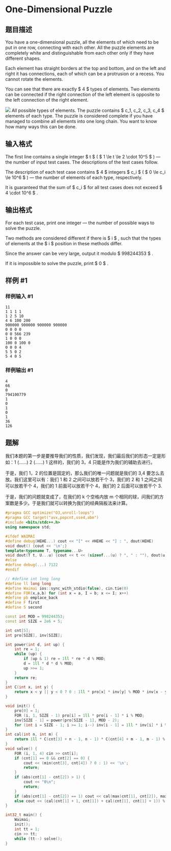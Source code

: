 # One-Dimensional Puzzle

## 题目描述

You have a one-dimensional puzzle, all the elements of which need to be put in one row, connecting with each other. All the puzzle elements are completely white and distinguishable from each other only if they have different shapes.

Each element has straight borders at the top and bottom, and on the left and right it has connections, each of which can be a protrusion or a recess. You cannot rotate the elements.

You can see that there are exactly $ 4 $ types of elements. Two elements can be connected if the right connection of the left element is opposite to the left connection of the right element.

 ![](https://cdn.luogu.com.cn/upload/vjudge_pic/CF1931G/ab3dee044a8e18206fe7c695b7a089bda5931d43.png) All possible types of elements. The puzzle contains $ c_1, c_2, c_3, c_4 $ elements of each type. The puzzle is considered complete if you have managed to combine all elements into one long chain. You want to know how many ways this can be done.

## 输入格式

The first line contains a single integer $ t $ ( $ 1 \le t \le 2 \cdot 10^5 $ ) — the number of input test cases. The descriptions of the test cases follow.

The description of each test case contains $ 4 $ integers $ c_i $ ( $ 0 \le c_i \le 10^6 $ ) — the number of elements of each type, respectively.

It is guaranteed that the sum of $ c_i $ for all test cases does not exceed $ 4 \cdot 10^6 $ .

## 输出格式

For each test case, print one integer — the number of possible ways to solve the puzzle.

Two methods are considered different if there is $ i $ , such that the types of elements at the $ i $ position in these methods differ.

Since the answer can be very large, output it modulo $ 998244353 $ .

If it is impossible to solve the puzzle, print $ 0 $ .

## 样例 #1

### 样例输入 #1

```
11
1 1 1 1
1 2 5 10
4 6 100 200
900000 900000 900000 900000
0 0 0 0
0 0 566 239
1 0 0 0
100 0 100 0
0 0 0 4
5 5 0 2
5 4 0 5
```

### 样例输出 #1

```
4
66
0
794100779
1
0
1
0
1
36
126
```


## 题解
我们本题的第一步是要推导我们的性质，我们发现，我们最后我们的形态一定是形如：1 (......) 2 (......) 1 这样的，我们的 3，4 只能是作为我们的辅助去进行。

于是，我们 1，2 的位置是固定的，那么我们的唯一问题就是我们的 3,4 要怎么去放。我们这里可以有：我们 1 和 2 之间可以放若干个 3，我们的 2 和 1 之间之间可以放若干个 4，我们的 1 前面可以放若干个 4，我们的 2 后面可以放若干个 3.

于是，我们的问题就变成了，在我们的 k 个空格内放 m 个相同的球，问我们的方案数是多少。于是我们就可以转换为我们的经典隔板法来计算。

```cpp
#pragma GCC optimize("O3,unroll-loops")
#pragma GCC target("avx,popcnt,sse4,abm")
#include <bits/stdc++.h>
using namespace std;

#ifdef WAIMAI
#define debug(HEHE...) cout << "[" << #HEHE << "] : ", dout(HEHE)
void dout() {cout << '\n';}
template<typename T, typename...U>
void dout(T t, U...u) {cout << t << (sizeof...(u) ? ", " : ""), dout(u...);}
#else
#define debug(...) 7122
#endif

// #define int long long
#define ll long long
#define Waimai ios::sync_with_stdio(false), cin.tie(0)
#define FOR(x,a,b) for (int x = a, I = b; x <= I; x++)
#define pb emplace_back
#define F first
#define S second

const int MOD = 998244353;
const int SIZE = 2e6 + 5;

int cnt[5];
int pro[SIZE], inv[SIZE];

int power(int d, int up) {
    int re = 1;
    while (up) {
        if (up & 1) re = 1ll * re * d % MOD;
        d = 1ll * d * d % MOD;
        up >>= 1;
    }
    return re;
}
int C(int x, int y) {
    return x < y || y < 0 ? 0 : 1ll * pro[x] * inv[y] % MOD * inv[x - y] % MOD;
}

void init() {
    pro[0] = 1;
    FOR (i, 1, SIZE - 1) pro[i] = 1ll * pro[i - 1] * i % MOD;
    inv[SIZE - 1] = power(pro[SIZE - 1], MOD - 2);
    for (int i = SIZE - 1; i >= 1; i--) inv[i - 1] = 1ll * inv[i] * i % MOD;
}
int cal(int n, int m) {
    return 1ll * C(cnt[3] + n - 1, n - 1) * C(cnt[4] + m - 1, m - 1) % MOD;
}
void solve() {
    FOR (i, 1, 4) cin >> cnt[i];
    if (cnt[1] == 0 && cnt[2] == 0) {
        cout << (min(cnt[3], cnt[4]) ? 0 : 1) << '\n';
        return;
    }
    if (abs(cnt[1] - cnt[2]) > 1) {
        cout << "0\n";
        return;
    }
    if (abs(cnt[1] - cnt[2]) == 1) cout << cal(max(cnt[1], cnt[2]), max(cnt[1], cnt[2])) << '\n';
    else cout << (cal(cnt[1] + 1, cnt[1]) + cal(cnt[1], cnt[1] + 1)) % MOD << '\n';
}

int32_t main() {
    Waimai;
    init();
    int tt = 1;
    cin >> tt;
    while (tt--) solve();
}
```
